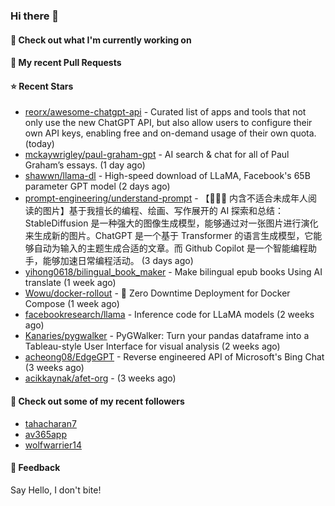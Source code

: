 ### Hi there 👋

#### 👷 Check out what I'm currently working on

#### 🔨 My recent Pull Requests


#### ⭐ Recent Stars

- [reorx/awesome-chatgpt-api](https://github.com/reorx/awesome-chatgpt-api) - Curated list of apps and tools that not only use the new ChatGPT API, but also allow users to configure their own API keys, enabling free and on-demand usage of their own quota. (today)
- [mckaywrigley/paul-graham-gpt](https://github.com/mckaywrigley/paul-graham-gpt) - AI search &amp; chat for all of Paul Graham’s essays. (1 day ago)
- [shawwn/llama-dl](https://github.com/shawwn/llama-dl) - High-speed download of LLaMA, Facebook&#39;s 65B parameter GPT model (2 days ago)
- [prompt-engineering/understand-prompt](https://github.com/prompt-engineering/understand-prompt) - 【🔞🔞🔞 内含不适合未成年人阅读的图片】基于我擅长的编程、绘画、写作展开的 AI 探索和总结：StableDiffusion 是一种强大的图像生成模型，能够通过对一张图片进行演化来生成新的图片。ChatGPT 是一个基于 Transformer 的语言生成模型，它能够自动为输入的主题生成合适的文章。而 Github Copilot 是一个智能编程助手，能够加速日常编程活动。 (3 days ago)
- [yihong0618/bilingual_book_maker](https://github.com/yihong0618/bilingual_book_maker) - Make bilingual epub books Using AI translate (1 week ago)
- [Wowu/docker-rollout](https://github.com/Wowu/docker-rollout) - 🚀 Zero Downtime Deployment for Docker Compose (1 week ago)
- [facebookresearch/llama](https://github.com/facebookresearch/llama) - Inference code for LLaMA models (2 weeks ago)
- [Kanaries/pygwalker](https://github.com/Kanaries/pygwalker) - PyGWalker: Turn your pandas dataframe into a Tableau-style User Interface for visual analysis (2 weeks ago)
- [acheong08/EdgeGPT](https://github.com/acheong08/EdgeGPT) - Reverse engineered API of Microsoft&#39;s Bing Chat (3 weeks ago)
- [acikkaynak/afet-org](https://github.com/acikkaynak/afet-org) -  (3 weeks ago)

#### 👯 Check out some of my recent followers

- [tahacharan7](https://github.com/tahacharan7)
- [av365app](https://github.com/av365app)
- [wolfwarrier14](https://github.com/wolfwarrier14)

#### 💬 Feedback

Say Hello, I don't bite!